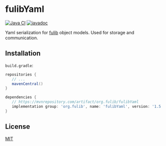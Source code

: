 # fulibYaml

[![Java CI](https://github.com/fujaba/fulibYaml/workflows/Java%20CI/badge.svg)](https://github.com/fujaba/fulibYaml/actions)
[![javadoc](https://javadoc.io/badge2/org.fulib/fulibYaml/javadoc.svg)](https://javadoc.io/doc/org.fulib/fulibYaml)

Yaml serialization for [fulib](https://github.com/fujaba/fulib) object models. Used for storage and communication.

## Installation

`build.gradle`:

```groovy
repositories {
   // ...
   mavenCentral()
}
```

```groovy
dependencies {
   // https://mvnrepository.com/artifact/org.fulib/fulibYaml
   implementation group: 'org.fulib', name: 'fulibYaml', version: '1.5.0'
}
```

## License

[MIT](LICENSE.md)
